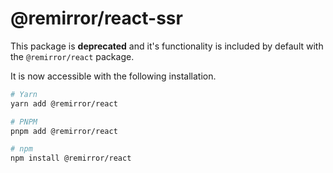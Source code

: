 # @remirror/react-ssr

This package is **deprecated** and it's functionality is included by default with the
`@remirror/react` package.

It is now accessible with the following installation.

```bash
# Yarn
yarn add @remirror/react

# PNPM
pnpm add @remirror/react

# npm
npm install @remirror/react
```
